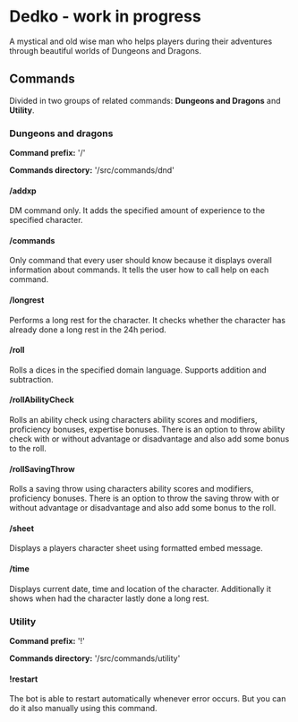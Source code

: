 # Dedko - work in progress
A mystical and old wise man who helps players during their adventures through beautiful worlds of Dungeons and Dragons.

## Commands
Divided in two groups of related commands: **Dungeons and Dragons** and **Utility**.

### Dungeons and dragons
**Command prefix:** '/'

**Commands directory:** '/src/commands/dnd'

#### /addxp
DM command only. It adds the specified amount of experience to the specified character.

#### /commands
Only command that every user should know because it displays overall information about commands. It tells the user how to call help on each command.

#### /longrest
Performs a long rest for the character. It checks whether the character has already done a long rest in the 24h period.

#### /roll
Rolls a dices in the specified domain language. Supports addition and subtraction.

#### /rollAbilityCheck
Rolls an ability check using characters ability scores and modifiers, proficiency bonuses, expertise bonuses. There is an option to throw ability check with or without advantage or disadvantage and also add some bonus to the roll.

#### /rollSavingThrow
Rolls a saving throw using characters ability scores and modifiers, proficiency bonuses. There is an option to throw the saving throw with or without advantage or disadvantage and also add some bonus to the roll.

#### /sheet
Displays a players character sheet using formatted embed message.

#### /time
Displays current date, time and location of the character. Additionally it shows when had the character lastly done a long rest.

### Utility
**Command prefix:** '!'

**Commands directory:** '/src/commands/utility'

#### !restart
The bot is able to restart automatically whenever error occurs. But you can do it also manually using this command.

